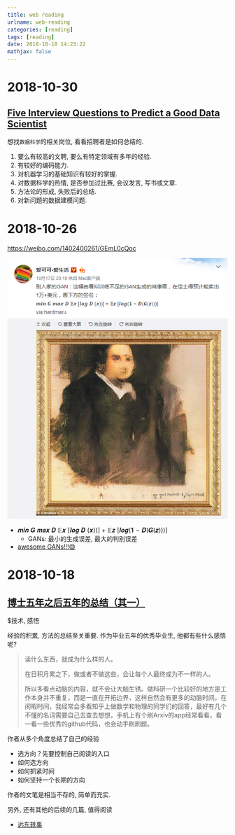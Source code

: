 ```yaml
---
title: web reading
urlname: web-reading
categories: [reading]
tags: [reading]
date: 2018-10-18 14:23:22
mathjax: false
---
```

# 2018-10-30

## [Five Interview Questions to Predict a Good Data Scientist](https://medium.com/predict/five-interview-questions-to-predict-a-good-data-scientist-40d310cdcd68)

想找`数据科学`的相关岗位, 看看招聘者是如何总结的.

1. 要么有较高的文聘, 要么有特定领域有多年的经验.
2. 有较好的编码能力.
3. 对机器学习的基础知识有较好的掌握.
4. 对数据科学的热情, 是否参加过比赛, 会议发言, 写书或文章.
5. 方法论的形成, 失败后的总结.
6. 对新问题的数据建模问题.



# 2018-10-26

https://weibo.com/1402400261/GEmL0cQoc

![1540515458325](assets/web/1540515458325.png)

- 𝒎𝒊𝒏 𝑮 𝒎𝒂𝒙 𝑫 𝔼𝒙 [𝒍𝒐𝒈 𝑫 (𝒙))] + 𝔼𝒛 [𝒍𝒐𝒈(𝟏 − 𝑫(𝑮(𝒛)))]
  - GANs: 最小的生成误差, 最大的判别误差
- [awesome GANs!!!:smile:](https://poloclub.github.io/ganlab/)



# 2018-10-18

## [博士五年之后五年的总结（其一）](https://zhuanlan.zhihu.com/p/45703402)

$技术, 感悟

经验的积累, 方法的总结至关重要. 作为毕业五年的优秀毕业生, 他都有些什么感悟呢?

> 读什么东西，就成为什么样的人。
>
> 在日积月累之下，做或者不做这些，会让每个人最终成为不一样的人。
>
> 所以多看点动脑的内容，就不会让大脑生锈。做科研一个比较好的地方是工作本身并不重复，而是一直在开拓边界，这样自然会有更多的动脑时间。在闲暇时间，我经常会多看知乎上做数学和物理的同学们的回答，最好有几个不懂的名词需要自己去查去想想，手机上有个刷Arxiv的app经常看看，看一看一些优秀的github代码，也会动手刷刷题。

作者从多个角度总结了自己的经验

- 选方向？先要控制自己阅读的入口
- 如何选方向
- 如何抓紧时间
- 如何坚持一个长期的方向

作者的文笔是相当不存的, 简单而充实. 

另外, 还有其他的后续的几篇, 值得阅读

- [远东轶事](https://zhuanlan.zhihu.com/yuandong)

